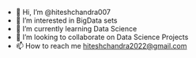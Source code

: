 - 👋 Hi, I’m @hiteshchandra007
- 👀 I’m interested in BigData sets
- 🌱 I’m currently learning Data Science
- 💞️ I’m looking to collaborate on Data Science Projects
- 📫 How to reach me hiteshchandra2022@gmail.com

<!---
hiteshchandra007/hiteshchandra007 is a ✨ special ✨ repository because its `README.md` (this file) appears on your GitHub profile.
You can click the Preview link to take a look at your changes.
--->
